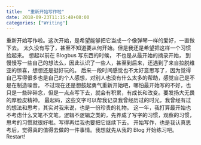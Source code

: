 ```yaml
---
title:  "重新开始写作啦"
date: 2018-09-23T11:15:48+08:00
categories: ["Writing"]
---
```


重新开始写作啦。这次开始，是希望能够把它当成一个像弹琴一样的爱好，一直做下去。
太久没有写了，甚至不知道要从何开始。但是我还是希望把这样一个习惯捡起来。
想起以前在 Blogbus 写东西的时候， 不也是从最开始的摘录开始， 到慢慢写一些自己的想法么，因此认识了一些人，甚至到后来，还遇到了来自拉脱维亚的惊喜，想想还是挺好玩的。
后来一段时间感觉也不太好意思写了，因为觉得自己写得很多也是自己的个人感想，对别人也没有什么太多的帮助，感觉自己是不是在制造噪音。
不过现在还是想鼓起勇气重新开始吧，哪怕最开始写的不好，也只是一些碎碎念，但是一点点写下去，就会有积累，有成长和改变。要发扬大无畏的厚脸皮精神。
最起码，这些文字可以帮我记录我曾经历过的时光，我曾经有过的想法和思考，其实对我来说，也是一份珍贵的礼物。
这一年，我打算最开始也不考虑什么文笔不文笔，逻辑不逻辑之类的，先养成了写字的习惯，观察的习惯，思考的习惯就很好啦。写得再烂我也要把它继续下去。
开始写作，也是我认真思考后，觉得真的值得去做的一件事情。我想就先从我的 Blog 开始练习吧。
Restart!